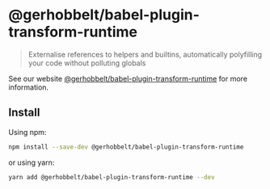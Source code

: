 # @gerhobbelt/babel-plugin-transform-runtime

> Externalise references to helpers and builtins, automatically polyfilling your code without polluting globals

See our website [@gerhobbelt/babel-plugin-transform-runtime](https://babeljs.io/docs/en/next/babel-plugin-transform-runtime.html) for more information.

## Install

Using npm:

```sh
npm install --save-dev @gerhobbelt/babel-plugin-transform-runtime
```

or using yarn:

```sh
yarn add @gerhobbelt/babel-plugin-transform-runtime --dev
```

